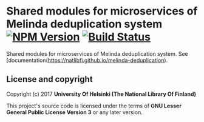 # Shared modules for microservices of Melinda deduplication system [![NPM Version](https://img.shields.io/npm/v/@natlibfi/melinda-deduplication-common.svg)](https://npmjs.org/package/@natlibfi/melinda-deduplication-common) [![Build Status](https://travis-ci.org/NatLibFi/melinda-deduplication-common.svg)](https://travis-ci.org/NatLibFi/melinda-deduplication-common)

Shared modules for microservices of Melinda deduplication system. See [documentation(https://natlibfi.github.io/melinda-deduplication).

## License and copyright

Copyright (c) 2017 **University Of Helsinki (The National Library Of Finland)**

This project's source code is licensed under the terms of **GNU Lesser General Public License Version 3** or any later version.

